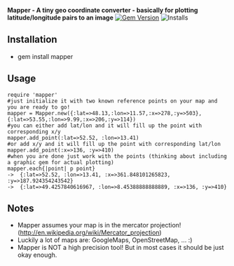 **Mapper - A tiny geo coordinate converter - basically for plotting latitude/longitude pairs to an image**
[![Gem Version](https://badge.fury.io/rb/mapper.svg)](http://badge.fury.io/rb/mapper) ![Installs](http://img.shields.io/gem/dt/mapper.svg)

Installation
------------
* gem install mapper

Usage
-----
    require 'mapper'
    #just initialize it with two known reference points on your map and you are ready to go!
    mapper = Mapper.new({:lat=>48.13,:lon=>11.57,:x=>278,:y=>503}, {:lat=>53.55,:lon=>9.99,:x=>206,:y=>114})
    #you can either add lat/lon and it will fill up the point with corresponding x/y
    mapper.add_point(:lat=>52.52, :lon=>13.41)
    #or add x/y and it will fill up the point with corresponding lat/lon
    mapper.add_point(:x=>136, :y=>410)
    #when you are done just work with the points (thinking about including a graphic gem for actual plotting)
    mapper.each{|point| p point}
    ->  {:lat=>52.52, :lon=>13.41, :x=>361.848101265823, :y=>187.924354243542}
    ->  {:lat=>49.4257840616967, :lon=>8.45388888888889, :x=>136, :y=>410}

Notes
-----
* Mapper assumes your map is in the mercator projection! (http://en.wikipedia.org/wiki/Mercator_projection)
* Luckily a lot of maps are: GoogleMaps, OpenStreetMap, ... :)
* Mapper is NOT a high precision tool! But in most cases it should be just okay enough. 

